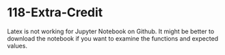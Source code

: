 # 118-Extra-Credit
Latex is not working for Jupyter Notebook on Github. It might be better to download the notebook if you want to examine the functions and expected values.
